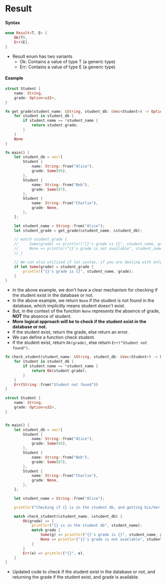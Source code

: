 # Result
#### Syntax
```rust
enum Result<T, E> {
    Ok(T),
    Err(E),
}
```
- Result enum has two variants
    - Ok: Contains a value of type T (a generic type)
    - Err: Contains a value of type E (a generic type)

#### Example
```rust
struct Student {
    name: String,
    grade: Option<u32>,
}

fn get_grade(student_name: &String, student_db: &Vec<Student>) -> Option<u32> {
    for student in student_db {
        if student.name == *student_name {
            return student.grade;
        }
    }
    None
}

fn main() {
    let student_db = vec![
        Student {
            name: String::from("Alice"),
            grade: Some(95),
        },
        Student {
            name: String::from("Bob"),
            grade: Some(87),
        },
        Student {
            name: String::from("Charlie"),
            grade: None,
        },
    ];

    let student_name = String::from("Alice");
    let student_grade = get_grade(&student_name, &student_db);

    // match student_grade {
    //     Some(grade) => println!("{}'s grade is {}", student_name, grade),
    //     None => println!("{}'s grade is not available", student_name),
    // }

    // We can also utilized if let syntax, if you are dealing with only one value.
    if let Some(grade) = student_grade {
        println!("{}'s grade is {}", student_name, grade);
    }
}
```
- In the above example, we don't have a clear mechanism for checking if the student exist in the database or not.
- In the above example, we return `None` if the student is not found in the database, which implicitly means student doesn't exist.
- But, in the context of the function `None` represents the absence of grade, **NOT** the absence of student.
- **More logical approach will be to check if the student exist in the database or not.**
- If the student exist, return the grade, else return an error.
- We can define a function check student.
- If the student exist, return `Ok(grade)`, else return `Err("Student not found")`.
```rust
fn check_student(student_name: &String, student_db: &Vec<Student>) -> Result<Option<u32>, String> {
    for student in student_db {
        if student.name == *student_name {
            return Ok(student.grade);
        }
    }
    Err(String::from("Student not found"))
}

struct Student {
    name: String,
    grade: Option<u32>,
}


fn main() {
    let student_db = vec![
        Student {
            name: String::from("Alice"),
            grade: Some(95),
        },
        Student {
            name: String::from("Bob"),
            grade: Some(87),
        },
        Student {
            name: String::from("Charlie"),
            grade: None,
        },
    ];

    let student_name = String::from("Alice");

    println!("Checking if {} is in the student db, and getting his/her grade.", student_name);

    match check_student(&student_name, &student_db) {
        Ok(grade) => {
            println!("{} is in the student db", student_name);
            match grade {
                Some(g) => println!("{}'s grade is {}", student_name, g),
                None => println!("{}'s grade is not available", student_name),
            }
        }
        Err(e) => println!("{}", e),
    }
}
```
- Updated code to check if the student exist in the database or not, and returning the grade if the student exist, and grade is available.